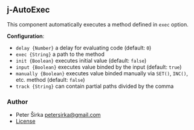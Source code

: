 ## j-AutoExec

This component automatically executes a method defined in `exec` option.

__Configuration__:

- `delay {Number}` a delay for evaluating code (default: `0`)
- `exec {String}` a path to the method
- `init {Boolean}` executes initial value (default: `false`)
- `input {Boolean}` executes value binded by the input (default: `true`)
- `manually {Boolean}` executes value binded manually via `SET()`, `INC()`, etc. method (default: `false`)
- `track {String}` can contain partial paths divided by the comma

### Author

- Peter Širka <petersirka@gmail.com>
- [License](https://www.totaljs.com/license/)